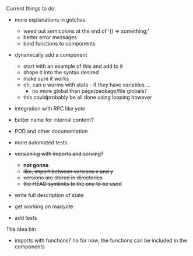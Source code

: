 Current things to do:

* more explanations in gotchas
  - weed out semicolons at the end of '() => something;'
  - better error messages
  - bind functions to components

* dynamically add a component
  - start with an example of this and add to it
  - shape it into the syntax desired
  - make sure it works
  - oh, can o worms with stats - if they have variables ...
    - no more global than page/package/file globals?
  - this couldprobably be all done using looping however

* integration with RPC like yote

* better name for internal content?

* POD and other documentation

* more automated tests

* ~~versioning with imports and serving?~~
  - **not gonna**
  - ~~like, import between versions x and y~~
  - ~~versions are stored in directories~~
  - ~~the HEAD symlinks to the one to be used~~

* write full description of state

* get working on madyote

* add tests

The idea bin

* imports with functions?
    no for now, the functions can be included in the components
